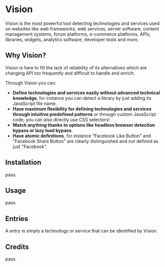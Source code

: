 # Vision
Vision is the most powerful tool detecting technologies and
services used on websites like web frameworks, web services,
server software, content management systems, forum platforms,
e-commerce platforms, APIs, libraries, widgets, analytics software,
developer tools and more.

## Why Vision?
Vision is here to fill the lack of reliability of its alternatives
which are changing API too frequently and difficult to handle
and enrich.

Through Vision you can:
-   **Define technologies and services easily without
advanced technical knowledge**, for instance you can detect
a library by just adding its JavaScript file name.
-   **Have maximum flexibility for defining technologies and
services through intuitive predefined patterns** or through custom
JavaScript code, you can also directly use CSS selectors!
-   **Match anything thanks to options like headless browser
detection bypass or lazy load bypass**.
-   **Have atomic definitions**, for
instance "Facebook Like Button" and "Facebook
Share Button" are clearly distinguished and not defined
as just "Facebook".

## Installation
pass.

## Usage
pass.

## Entries
A entry is simply a technology or service that can
be identified by Vision.

## Credits
pass.

